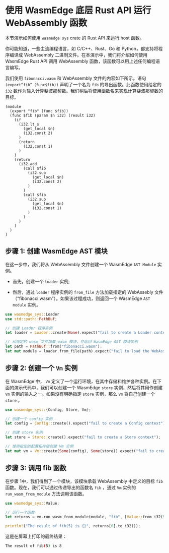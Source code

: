 # 使用 WasmEdge 底层 Rust API 运行 WebAssembly 函数

本节演示如何使用 `wasmedge sys` crate 的 Rust API 来运行 host 函数。

你可能知道，一些主流编程语言，如 C/C++、Rust、Go 和 Python，都支持将程序编译成 WebAssembly 二进制文件。在本演示中，我们将介绍如何使用 WasmEdge Rust API 调用 WebAssembly 函数，该函数可以用上述任何编程语言编写。

我们使用 `fibonacci.wasm` 和 WebAssembly 文件的内容如下所示。语句 `(export“fib”（func$fib))` 声明了一个名为 `fib` 的导出函数。此函数使用给定的 `i32` 数作为输入计算斐波那契数。我们稍后将使用函数名来实现计算斐波那契数的目标。

```wasm
(module
  (export "fib" (func $fib))
  (func $fib (param $n i32) (result i32)
    (if
      (i32.lt_s
        (get_local $n)
        (i32.const 2)
      )
      (return
        (i32.const 1)
      )
    )
    (return
      (i32.add
        (call $fib
          (i32.sub
            (get_local $n)
            (i32.const 2)
          )
        )
        (call $fib
          (i32.sub
            (get_local $n)
            (i32.const 1)
          )
        )
      )
    )
  )
)
```

## 步骤 1: 创建 WasmEdge AST 模块

在这一步中，我们将从 WebAssembly 文件创建一个 WasmEdge `AST Module` 实例。

- 首先，创建一个 `loader` 实例;

- 然后，通过 `loader` 程序实例的 `from_file` 方法加载指定的 WebAssebly 文件（“fibonacci.wasm”）。如果该过程成功，则返回一个 WasmEdge `AST module` 实例。

```rust
use wasmedge_sys::Loader
use std::path::PathBuf;

// 创建 Loader 程序实例
let loader = Loader::create(None).expect("fail to create a Loader context");

// 从指定的 wasm 文件加载 wasm 模块，并返回 WasmEdge AST 模块实例
let path = PathBuf::from("fibonacci.wasm");
let mut module = loader.from_file(path).expect("fail to load the WebAssembly file");
```

## 步骤 2: 创建一个 `Vm` 实例

在 WasmEdge 中， `Vm` 定义了一个运行环境，在其中存储和维护各种实例。在下面的演示代码中，我们可以创建一个 WasmEdge `store` 实例，然后将其用作创建 `Vm` 实例的输入之一。如果没有明确指定 `store` 实例，那么 `Vm` 将自己创建一个 `store` 。

```rust
use wasmedge_sys::{Config, Store, Vm};

// 创建一个 config 实例
let config = Config::create().expect("fail to create a Config context");

// 创建 store 实例
let store = Store::create().expect("fail to create a Store context");

// 使用指定的配置和存储创建 Vm 实例
let mut vm = Vm::create(Some(config), Some(store)).expect("fail to create a Vm context");
```

## 步骤 3: 调用 fib 函数

在步骤 1中，我们得到了一个模块，该模块承载 WebAssembly 中定义的目标 `fib` 函数。现在，我们可以通过传递导出的函数名 `fib` ，通过 `Vm` 实例的 `run_wasm_from_module` 方法调用该函数。

```rust
use wasmedge_sys::Value;

// 运行一个函数
let returns = vm.run_wasm_from_module(module, "fib", [Value::from_i32(5)]).expect("fail to run the target function in the module");

println!("The result of fib(5) is {}", returns[0].to_i32());
```

这是在屏幕上打印的最终结果：

 ```bash
 The result of fib(5) is 8
 ```
